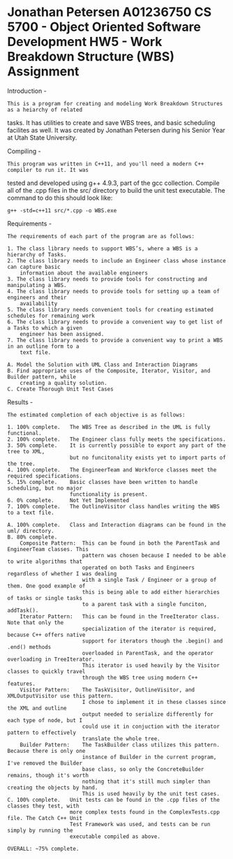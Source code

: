 Jonathan Petersen
A01236750
CS 5700 - Object Oriented Software Development
HW5 - Work Breakdown Structure (WBS) Assignment
====================================================================================================

Introduction - 
	
	This is a program for creating and modeling Work Breakdown Structures as a heiarchy of related 
tasks. It has utilities to create and save WBS trees, and basic scheduling facilites as well. It was
created by Jonathan Petersen during his Senior Year at Utah State University.


Compiling - 
	
	This program was written in C++11, and you'll need a modern C++ compiler to run it. It was 
tested and developed using g++ 4.9.3, part of the gcc collection. Compile all of the .cpp files in 
the src/ directory to build the unit test executable. The command to do this should look like:

	g++ -std=c++11 src/*.cpp -o WBS.exe


Requirements - 

	The requirements of each part of the program are as follows:
	
	1. The class library needs to support WBS’s, where a WBS is a hierarchy of Tasks.
	2. The class library needs to include an Engineer class whose instance can capture basic 
		information about the available engineers	
	3. The class library needs to provide tools for constructing and manipulating a WBS. 
	4. The class library needs to provide tools for setting up a team of engineers and their 
		availability
	5. The class library needs convenient tools for creating estimated schedules for remaining work
	6. The class library needs to provide a convenient way to get list of a Tasks to which a given 
		engineer has been assigned.
	7. The class library needs to provide a convenient way to print a WBS in an outline form to a 
		text file.

	A. Model the Solution with UML Class and Interaction Diagrams
	B. Find appropriate uses of the Composite, Iterator, Visitor, and Builder pattern, while 
		creating a quality solution.
	C. Create Thorough Unit Test Cases

Results - 
	
	The estimated completion of each objective is as follows:

	1. 100% complete. 	The WBS Tree as described in the UML is fully functional.
	2. 100% complete. 	The Engineer class fully meets the specifications.
	3. 50% complete.	It is currently possible to export any part of the tree to XML, 
						but no funcitonality exists yet to import parts of the tree.
	4. 100% complete.	The EngineerTeam and Workforce classes meet the required specifications.
	5. 15% complete.	Basic classes have been written to handle scheduling, but no major 
						functionality is present.
	6. 0% complete.		Not Yet Implemented
	7. 100% complete.	The OutlineVisitor class handles writing the WBS to a text file.

	A. 100% complete.	Class and Interaction diagrams can be found in the uml/ directory.
	B. 80% complete.
		Composite Pattern:	This can be found in both the ParentTask and EngineerTeam classes. This
							pattern was chosen because I needed to be able to write algorithms that 
							operated on both Tasks and Engineers regardless of whether I was dealing
							with a single Task / Engineer or a group of them. One good example of 
							this is being able to add either hierarchies of tasks or single tasks
							to a parent task with a single funciton, addTask().
		Iterator Pattern:	This can be found in the TreeIterator class. Note that only the 
							specialization of the iterator is required, because C++ offers native
							support for iterators though the .begin() and .end() methods 
							overloaded in ParentTask, and the operator overloading in TreeIterator.
							This iterator is used heavily by the Visitor classes to quickly travel
							through the WBS tree using modern C++ features.
		Visitor Pattern:	The TaskVisitor, OutlineVisitor, and XMLOutputVisitor use this pattern.
							I chose to implement it in these classes since the XML and outline 
							output needed to serialize differently for each type of node, but I 
							could use it in conjuction with the iterator pattern to effectively 
							translate the whole tree.
		Builder Pattern:	The TaskBuilder class utilizes this pattern. Because there is only one 
							instance of Builder in the current program, I've removed the Builder 
							base class, so only the ConcreteBuilder remains, though it's worth 
							nothing that it's still much simpler than creating the objects by hand. 
							This is used heavily by the unit test cases.
	C. 100% complete.	Unit tests can be found in the .cpp files of the classes they test, with 
						more complex tests found in the ComplexTests.cpp file. The Catch C++ Unit
						Test Framework was used, and tests can be run simply by running the
						executable compiled as above.

	OVERALL: ~75% complete.
